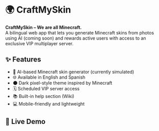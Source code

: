 # 🌍 CraftMySkin

**CraftMySkin – We are all Minecraft.**  
A bilingual web app that lets you generate Minecraft skins from photos using AI (coming soon) and rewards active users with access to an exclusive VIP multiplayer server.

## ✨ Features

- 🎨 AI-based Minecraft skin generator (currently simulated)
- 🌐 Available in English and Spanish
- 🌑 Dark pixel-style theme inspired by Minecraft
- 🗓️ Scheduled VIP server access
- 📚 Built-in help section (Wiki)
- 💻 Mobile-friendly and lightweight

## 🚀 Live Demo


